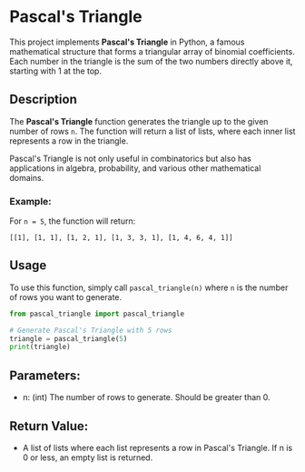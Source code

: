 # Pascal's Triangle

This project implements **Pascal's Triangle** in Python, a famous mathematical structure that forms a triangular array of binomial coefficients. Each number in the triangle is the sum of the two numbers directly above it, starting with 1 at the top.

## Description

The **Pascal's Triangle** function generates the triangle up to the given number of rows `n`. The function will return a list of lists, where each inner list represents a row in the triangle.

Pascal's Triangle is not only useful in combinatorics but also has applications in algebra, probability, and various other mathematical domains.

### Example:

For `n = 5`, the function will return:

```
[[1], [1, 1], [1, 2, 1], [1, 3, 3, 1], [1, 4, 6, 4, 1]]
```


## Usage

To use this function, simply call `pascal_triangle(n)` where `n` is the number of rows you want to generate.

```python
from pascal_triangle import pascal_triangle

# Generate Pascal's Triangle with 5 rows
triangle = pascal_triangle(5)
print(triangle)
```

## Parameters:
- n: (int) The number of rows to generate. Should be greater than 0.

## Return Value:
- A list of lists where each list represents a row in Pascal's Triangle. If n is 0 or less, an empty list is returned.

